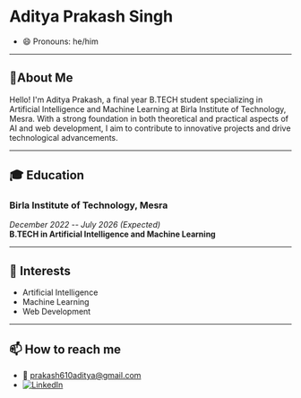 # Aditya Prakash Singh
- 😄 Pronouns: he/him

---

## 👋About Me

Hello! I'm Aditya Prakash, a final year B.TECH student specializing in Artificial Intelligence and Machine Learning at Birla Institute of Technology, Mesra. With a strong foundation in both theoretical and practical aspects of AI and web development, I aim to contribute to innovative projects and drive technological advancements.

---

## 🎓 Education

### Birla Institute of Technology, Mesra
*December 2022 -- July 2026 (Expected)*  
**B.TECH in Artificial Intelligence and Machine Learning**  


---
## 🎯 Interests

- Artificial Intelligence
- Machine Learning
- Web Development

---

## 📫 How to reach me
- 📧 prakash610aditya@gmail.com 
- [![LinkedIn](https://img.shields.io/badge/LinkedIn-Profile-blue)](https://www.linkedin.com/in/aditya-prakash-662186286)
